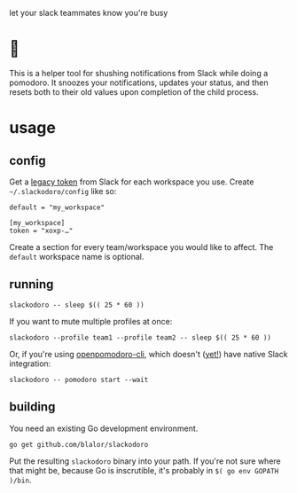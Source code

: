 let your slack teammates know you're busy

# 🍅

This is a helper tool for shushing notifications from Slack while doing a pomodoro.  It snoozes your notifications, updates your status, and then resets both to their old values upon completion of the child process.

# usage

## config

Get a [legacy token](https://api.slack.com/custom-integrations/legacy-tokens) from Slack for each workspace you use.  Create `~/.slackodoro/config` like so:

    default = "my_workspace"
    
    [my_workspace]
    token = "xoxp-…"

Create a section for every team/workspace you would like to affect.  The `default` workspace name is optional.

## running

    slackodoro -- sleep $(( 25 * 60 ))

If you want to mute multiple profiles at once:

    slackodoro --profile team1 --profile team2 -- sleep $(( 25 * 60 ))

Or, if you're using [openpomodoro-cli](https://github.com/open-pomodoro/openpomodoro-cli/), which doesn't ([yet!](https://github.com/open-pomodoro/openpomodoro-cli/issues/1)) have native Slack integration:

    slackodoro -- pomodoro start --wait

## building

You need an existing Go development environment.

    go get github.com/blalor/slackodoro

Put the resulting `slackodoro` binary into your path.  If you're not sure where that might be, because Go is inscrutible, it's probably in `$( go env GOPATH )/bin`.
